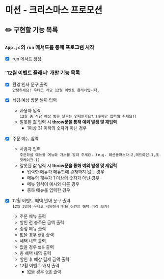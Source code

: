 # 미션 - 크리스마스 프로모션

## ✏️ 구현할 기능 목록

### `App.js`의 `run` 메서드를 통해 프로그램 시작

- [x] run 메서드 생성

### '12월 이벤트 플래너' 개발 기능 목록

- [x] 환영 인사 문구 출력<br>
      `안녕하세요! 우테코 식당 12월 이벤트 플래너입니다.`

- [x] 식당 예상 방문 날짜 입력

  - 사용자 입력<br>
    `12월 중 식당 예상 방문 날짜는 언제인가요? (숫자만 입력해 주세요!)`
  - 잘못된 값 입력 시 **throw문을 통해 예외 발생 및 재입력**<br>
    - 1이상 31 이하의 숫자가 아닌 경우

- [x] 주문 메뉴 입력

  - 사용자 입력<br>
    `주문하실 메뉴를 메뉴와 개수를 알려 주세요. (e.g. 해산물파스타-2,레드와인-1,초코케이크-1)`
  - 잘못된 값 입력 시 **throw문을 통해 예외 발생 및 재입력**<br>
    - 입력한 메뉴가 메뉴판에 존재하지 않는 경우
    - 메뉴의 개수가 1 이상의 숫자가 아닌 경우
    - 메뉴 형식이 예시와 다른 경우
    - 중복 메뉴를 입력한 경우

- [x] 12월 이벤트 혜택 안내 문구 출력<br>
      `12월 3일에 우테코 식당에서 받을 이벤트 혜택 미리 보기!`
  - 주문 메뉴 출력
  - 할인 전 총주문 금액 출력
  - 증정 메뉴 출력
  - 없을 경우 `없음` 출력
  - 혜택 내역 출력
  - 없을 경우 `없음` 출력
  - 총 혜택 내역 출력
  - 할인 후 예상 결제 금액 출력
  - 12월 이벤트 배지 출력
    - 없을 경우 `없음` 출력
